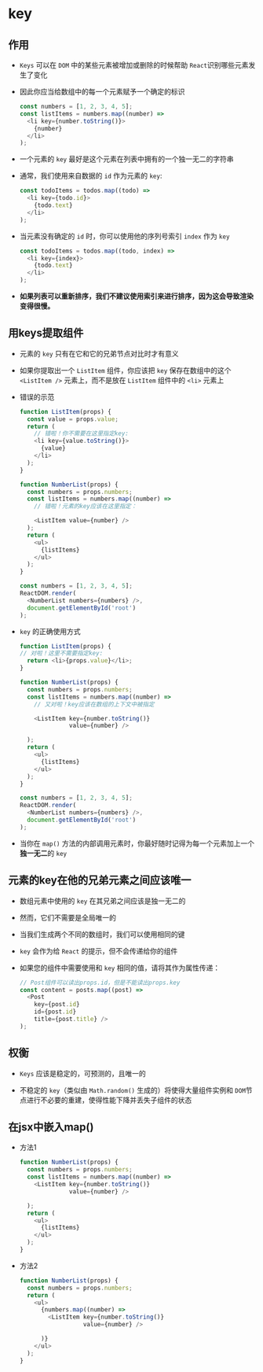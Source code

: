 # key

## 作用

- `Keys` 可以在 `DOM` 中的某些元素被增加或删除的时候帮助 `React`识别哪些元素发生了变化

- 因此你应当给数组中的每一个元素赋予一个确定的标识

    ```js
    const numbers = [1, 2, 3, 4, 5];
    const listItems = numbers.map((number) =>
      <li key={number.toString()}>
        {number}
      </li>
    );
    ```

- 一个元素的 `key` 最好是这个元素在列表中拥有的一个独一无二的字符串

- 通常，我们使用来自数据的 `id` 作为元素的 `key`:

    ```js
    const todoItems = todos.map((todo) =>
      <li key={todo.id}>
        {todo.text}
      </li>
    );
    ```

- 当元素没有确定的 `id` 时，你可以使用他的序列号索引 `index` 作为 `key`

    ```js
    const todoItems = todos.map((todo, index) =>
      <li key={index}>
        {todo.text}
      </li>
    );
    ```

- **如果列表可以重新排序，我们不建议使用索引来进行排序，因为这会导致渲染变得很慢。**

## 用keys提取组件

- 元素的 `key` 只有在它和它的兄弟节点对比时才有意义

- 如果你提取出一个 `ListItem` 组件，你应该把 `key` 保存在数组中的这个 `<ListItem />` 元素上，而不是放在 `ListItem` 组件中的 `<li>` 元素上

- 错误的示范

    ```js
    function ListItem(props) {
      const value = props.value;
      return (
        // 错啦！你不需要在这里指定key:
        <li key={value.toString()}>
          {value}
        </li>
      );
    }

    function NumberList(props) {
      const numbers = props.numbers;
      const listItems = numbers.map((number) =>
        // 错啦！元素的key应该在这里指定：

        <ListItem value={number} />
      );
      return (
        <ul>
          {listItems}
        </ul>
      );
    }

    const numbers = [1, 2, 3, 4, 5];
    ReactDOM.render(
      <NumberList numbers={numbers} />,
      document.getElementById('root')
    );
    ```

- `key` 的正确使用方式

    ```js
    function ListItem(props) {
    // 对啦！这里不需要指定key:
      return <li>{props.value}</li>;
    }

    function NumberList(props) {
      const numbers = props.numbers;
      const listItems = numbers.map((number) =>
        // 又对啦！key应该在数组的上下文中被指定

        <ListItem key={number.toString()}
                  value={number} />

      );
      return (
        <ul>
          {listItems}
        </ul>
      );
    }

    const numbers = [1, 2, 3, 4, 5];
    ReactDOM.render(
      <NumberList numbers={numbers} />,
      document.getElementById('root')
    );
    ```

- 当你在 `map()` 方法的内部调用元素时，你最好随时记得为每一个元素加上一个**独一无二**的 `key`

## 元素的key在他的兄弟元素之间应该唯一

- 数组元素中使用的 `key` 在其兄弟之间应该是独一无二的

- 然而，它们不需要是全局唯一的

- 当我们生成两个不同的数组时，我们可以使用相同的键

- `key` 会作为给 `React` 的提示，但不会传递给你的组件

- 如果您的组件中需要使用和 `key` 相同的值，请将其作为属性传递：

    ```js
    // Post组件可以读出props.id，但是不能读出props.key
    const content = posts.map((post) =>
      <Post
        key={post.id}
        id={post.id}
        title={post.title} />
    );
    ```

## 权衡

- `Keys` 应该是稳定的，可预测的，且唯一的

- 不稳定的 `key`（类似由 `Math.random()` 生成的）将使得大量组件实例和 `DOM`节点进行不必要的重建，使得性能下降并丢失子组件的状态

## 在jsx中嵌入map()

- 方法1

    ```js
    function NumberList(props) {
      const numbers = props.numbers;
      const listItems = numbers.map((number) =>
        <ListItem key={number.toString()}
                  value={number} />

      );
      return (
        <ul>
          {listItems}
        </ul>
      );
    }
    ```

- 方法2

    ```js
    function NumberList(props) {
      const numbers = props.numbers;
      return (
        <ul>
          {numbers.map((number) =>
            <ListItem key={number.toString()}
                      value={number} />

          )}
        </ul>
      );
    }
    ```
